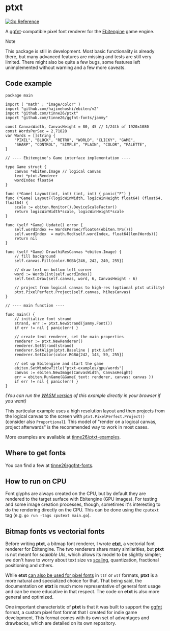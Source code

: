 # ptxt
[![Go Reference](https://pkg.go.dev/badge/tinne26/ptxt.svg)](https://pkg.go.dev/github.com/tinne26/ptxt)

A [ggfnt](https://github.com/tinne26/ggfnt)-compatible pixel font renderer for the [Ebitengine](https://ebitengine.org) game engine.

> [!NOTE]
> This package is still in development. Most basic functionality is already there, but many advanced features are  missing and tests are still very limited. There might also be quite a few bugs, some features left unimplemented without warning and a few more caveats.

## Code example

```Golang
package main

import ( "math" ; "image/color" )
import "github.com/hajimehoshi/ebiten/v2"
import "github.com/tinne26/ptxt"
import "github.com/tinne26/ggfnt-fonts/jammy"

const CanvasWidth, CanvasHeight = 80, 45 // 1/24th of 1920x1080
const WordsPerSec = 2.71828
var Words = []string {
	"PIXEL", "BLOCK", "RETRO", "WORLD", "CLICKY", "GAME",
	"SHARP", "CONTROL", "SIMPLE", "PLAIN", "COLOR", "PALETTE",
}

// ---- Ebitengine's Game interface implementation ----

type Game struct {
	canvas *ebiten.Image // logical canvas
	text *ptxt.Renderer
	wordIndex float64
}

func (*Game) Layout(int, int) (int, int) { panic("F") }
func (*Game) LayoutF(logicWinWidth, logicWinHeight float64) (float64, float64) {
	scale := ebiten.Monitor().DeviceScaleFactor()
	return logicWinWidth*scale, logicWinHeight*scale
}

func (self *Game) Update() error {
	self.wordIndex += WordsPerSec/float64(ebiten.TPS()))
	self.wordIndex  = math.Mod(self.wordIndex, float64(len(Words)))
	return nil
}

func (self *Game) Draw(hiResCanvas *ebiten.Image) {
	// fill background
	self.canvas.Fill(color.RGBA{246, 242, 240, 255})

	// draw text on bottom left corner
	word := Words[int(self.wordIndex)]
	self.text.Draw(self.canvas, word, 6, CanvasHeight - 6)

	// project from logical canvas to high-res (optional ptxt utility)
	ptxt.PixelPerfect.Project(self.canvas, hiResCanvas)
}

// ---- main function ----

func main() {
	// initialize font strand
	strand, err := ptxt.NewStrand(jammy.Font())
	if err != nil { panic(err) }
	
	// create text renderer, set the main properties
	renderer := ptxt.NewRenderer()
	renderer.SetStrand(strand)
	renderer.SetAlign(ptxt.Baseline | ptxt.Left)
	renderer.SetColor(color.RGBA{242, 143, 59, 255})

	// set up Ebitengine and start the game
	ebiten.SetWindowTitle("ptxt-examples/gpu/words")
	canvas := ebiten.NewImage(CanvasWidth, CanvasHeight)
	err = ebiten.RunGame(&Game{ text: renderer, canvas: canvas })
	if err != nil { panic(err) }
}
```
*(You can run the [WASM version](https://tinne26.github.io/ptxt-examples/words) of this example directly in your browser if you want)*

This particular example uses a high resolution layout and then projects from the logical canvas to the screen with `ptxt.PixelPerfect.Project()` (consider also `Proportional`). This model of "render on a logical canvas, project afterwards" is the recommended way to work in most cases.

More examples are available at [tinne26/ptxt-examples](https://github.com/tinne26/ptxt-examples).

## Where to get fonts

You can find a few at [tinne26/ggfnt-fonts](https://github.com/tinne26/ggfnt-fonts).

## How to run on CPU

Font glyphs are always created on the CPU, but by default they are rendered to the target surface with Ebitengine (GPU images). For testing and some image creation processes, though, sometimes it's interesting to do the rendering directly on the CPU. This can be done using the `cputext` tag (e.g. `go run -tags cputext main.go`).

## Bitmap fonts vs vectorial fonts

Before writing **ptxt**, a bitmap font renderer, I wrote [**etxt**](https://github.com/tinne26/etxt), a vectorial font renderer for Ebitengine. The two renderers share many similarities, but **ptxt** is not meant for *scalable UIs*, which allows its model to be slightly simpler; we don't have to worry about text size vs [scaling](https://github.com/tinne26/etxt/blob/main/docs/display-scaling.md), quantization, fractional positioning and others.

While **etxt** [can also be used for pixel fonts](https://github.com/tinne26/etxt/blob/main/docs/pixel-tips.md) in `ttf` or `otf` formats, **ptxt** is a more natural and specialized choice for that. That being said, the documentation on **etxt** is much more representative of general font usage and can be more educative in that respect. The code on **etxt** is also more general and optimized.

One important characteristic of **ptxt** is that it was built to support the [ggfnt](https://github.com/tinne26/ggfnt) format, a custom pixel font format that I created for indie game development. This format comes with its own set of advantages and drawbacks, which are detailed on its own repository.

